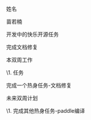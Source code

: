 姓名

 

苗若楠

 

开发中的快乐开源任务

 

完成文档修复

 

本双周工作

 

\1. 任务

 

  完成一个热身任务-文档修复

 

 

未来双周计划

 

\1. 完成其他热身任务-paddle编译

 